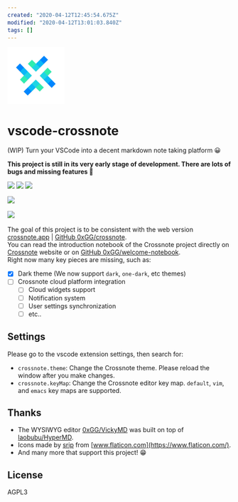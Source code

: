 ```yaml
---
created: "2020-04-12T12:45:54.675Z"
modified: "2020-04-12T13:01:03.840Z"
tags: []
---
```


![](./media/logo128.png)

# vscode-crossnote

(WIP) Turn your VSCode into a decent markdown note taking platform :grinning:

**This project is still in its very early stage of development. There are lots of bugs and missing features :frog:**

[![](https://img.shields.io/github/tag/0xGG/vscode-crossnote.svg)](https://github.com/0xGG/vscode-crossnote/releases) [![](https://img.shields.io/visual-studio-marketplace/azure-devops/installs/total/shd101wyy.crossnote)](https://marketplace.visualstudio.com/items?itemName=shd101wyy.crossnote) [![](https://img.shields.io/github/stars/0xGG/vscode-crossnote.svg?style=social&label=Star)](https://github.com/0xGG/vscode-crossnote)

[![](https://img.shields.io/badge/Supported%20by-VSCode%20Power%20User%20Course%20%E2%86%92-gray.svg?colorA=655BE1&colorB=4F44D6&style=for-the-badge)](https://a.paddle.com/v2/click/16413/111518?link=1227)

![](https://i.loli.net/2020/04/12/lTMIFCuUcyeSGjV.gif)

The goal of this project is to be consistent with the web version [crossnote.app](https://crossnote.app) | [GitHub 0xGG/crossnote](https://github.com/0xGG/crossnote).  
You can read the introduction notebook of the Crossnote project directly on [Crossnote](https://crossnote.app/?repo=https%3A%2F%2Fgithub.com%2F0xGG%2Fwelcome-notebook&branch=master&filePath=README.md) website or on [GitHub 0xGG/welcome-notebook](https://github.com/0xGG/welcome-notebook).  
Right now many key pieces are missing, such as:

- [x] Dark theme (We now support `dark`, `one-dark`, etc themes)
- [ ] Crossnote cloud platform integration
  - [ ] Cloud widgets support
  - [ ] Notification system
  - [ ] User settings synchronization
  - [ ] etc..

## Settings

Please go to the vscode extension settings, then search for:

- `crossnote.theme`: Change the Crossnote theme. Please reload the window after you make changes.
- `crossnote.keyMap`: Change the Crossnote editor key map. `default`, `vim`, and `emacs` key maps are supported.

## Thanks

- The WYSIWYG editor [0xGG/VickyMD](https://github.com/0xGG/VickyMD) was built on top of [laobubu/HyperMD](https://github.com/laobubu/HyperMD/).
- Icons made by [srip](https://www.flaticon.com/authors/srip) from [www.flaticon.com](https://www.flaticon.com/).
- And many more that support this project! :grin:

## License

AGPL3
